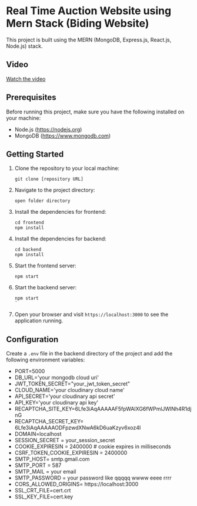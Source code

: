 # Real Time Auction Website using Mern Stack (Biding Website)


This project is built using the MERN (MongoDB, Express.js, React.js, Node.js) stack.

## Video
[Watch the video](https://youtu.be/EJKf4UQgONc )


## Prerequisites

Before running this project, make sure you have the following installed on your machine:

- Node.js (https://nodejs.org)
- MongoDB (https://www.mongodb.com)

## Getting Started

1. Clone the repository to your local machine:

    ```shell
    git clone [repository URL]
    ```

2. Navigate to the project directory:

    ```shell
    open folder directory

    ```

3. Install the dependencies for frontend:

    ```shell
    cd frontend
    npm install
    
    ```
4. Install the dependencies for backend:

    ```shell
    cd backend
    npm install
    
    ```

5. Start the frontend server:

    ```shell
    npm start
    ```
5. Start the backend server:

    ```shell
    npm start
    `
5. Open your browser and visit `https://localhost:3000` to see the application running.

## Configuration

Create a `.env` file in the backend directory of the project and add the following environment variables:

- PORT=5000
- DB_URL='your mongodb cloud uri'
- JWT_TOKEN_SECRET="your_jwt_token_secret"
- CLOUD_NAME='your cloudinary cloud name'
- API_SECRET='your cloudinary api secret' 
- API_KEY='your cloudinary api key'
- RECAPTCHA_SITE_KEY=6Lfe3iAqAAAAAF5fpWAIXG6fWPmlJWlNh4R1djnG
- RECAPTCHA_SECRET_KEY= 6Lfe3iAqAAAAAODFpzwdXNwA6kD6uaKzyv6xoz4I
- DOMAIN=localhost
- SESSION_SECRET = your_session_secret
- COOKIE_EXPIRESIN = 2400000   # cookie expires in milliseconds
- CSRF_TOKEN_COOKIE_EXPIRESIN = 2400000
- SMTP_HOST= smtp.gmail.com 
- SMTP_PORT = 587
- SMTP_MAIL = your email
- SMTP_PASSWORD = your password like qqqqq wwww eeee rrrr
- CORS_ALLOWED_ORIGINS= https://localhost:3000
- SSL_CRT_FILE=cert.crt
- SSL_KEY_FILE=cert.key





